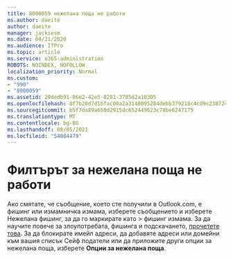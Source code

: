 ```yaml
---
title: 8000059 нежелана поща не работи
ms.author: daeite
author: daeite
manager: jackiesm
ms.date: 04/21/2020
ms.audience: ITPro
ms.topic: article
ms.service: o365-administration
ROBOTS: NOINDEX, NOFOLLOW
localization_priority: Normal
ms.custom:
- "990"
- "8000059"
ms.assetid: 29dedb91-06e2-42e5-8281-3785d2a10305
ms.openlocfilehash: 8f7b20d7d1bfac00a2a3148095284debb379218c4cd9c2387249df994fbb08b6
ms.sourcegitcommit: b5f7da89a650d2915dc652449623c78be6247175
ms.translationtype: MT
ms.contentlocale: bg-BG
ms.lasthandoff: 08/05/2021
ms.locfileid: "54084479"
---
```

# <a name="spam-filter-not-working"></a>Филтърът за нежелана поща не работи

Ако смятате, че съобщение, което сте получили в Outlook.com, е фишинг или измамничка измама, изберете съобщението и изберете Нежелана фишинг, за да го маркирате като  \>  фишинг измама. За да научите повече за злоупотребата, фишинга и подскачането, [прочетете това](https://support.office.com/article/0d882ea5-eedc-4bed-aebc-079ffa1105a3?wt.mc_id=Office_Outlook_com_Alchemy). За да блокирате имейл адреси, да добавяте адреси или домейни към вашия списък Сейф податели или да приложите други опции за нежелана поща, изберете **Опции за нежелана поща**.
  
